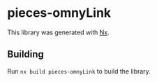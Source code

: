 # pieces-omnyLink

This library was generated with [Nx](https://nx.dev).

## Building

Run `nx build pieces-omnyLink` to build the library.
